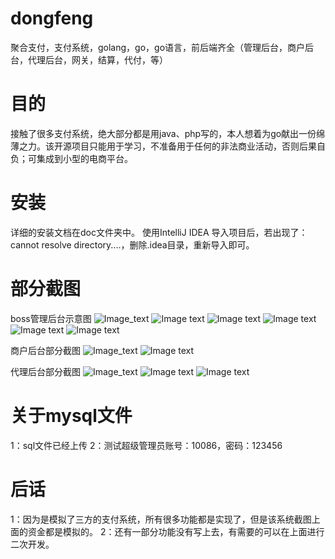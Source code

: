 # dongfeng
聚合支付，支付系统，golang，go，go语言，前后端齐全（管理后台，商户后台，代理后台，网关，结算，代付，等）
# 目的
接触了很多支付系统，绝大部分都是用java、php写的，本人想着为go献出一份绵薄之力。该开源项目只能用于学习，不准备用于任何的非法商业活动，否则后果自负；可集成到小型的电商平台。
# 安装
详细的安装文档在doc文件夹中。
使用IntelliJ IDEA 导入项目后，若出现了：cannot resolve directory....，删除.idea目录，重新导入即可。
# 部分截图
boss管理后台示意图
![Image_text](http://139.196.82.110/doc/boss1.png)
![Image text](http://139.196.82.110/doc/boss2.png)
![Image text](http://139.196.82.110/doc/boss3.png)
![Image text](http://139.196.82.110/doc/boss4.png)
![Image text](http://139.196.82.110/doc/boss5.png)
![Image text](http://139.196.82.110/doc/boss6.png)

商户后台部分截图
![Image_text](http://139.196.82.110/doc/merchant1.png)
![Image text](http://139.196.82.110/doc/merchant2.png)

代理后台部分截图
![Image_text](http://139.196.82.110/doc/agent1.png)
![Image text](http://139.196.82.110/doc/agent2.png)
![Image text](http://139.196.82.110/doc/agent3.png)

# 关于mysql文件
1：sql文件已经上传
2：测试超级管理员账号：10086，密码：123456

# 后话
1：因为是模拟了三方的支付系统，所有很多功能都是实现了，但是该系统截图上面的资金都是模拟的。
2：还有一部分功能没有写上去，有需要的可以在上面进行二次开发。

